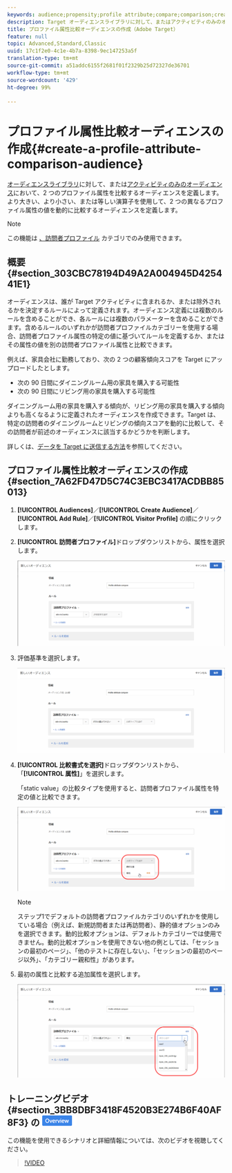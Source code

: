 ```yaml
---
keywords: audience;propensity;profile attribute;compare;comparison;create audience;creating audience
description: Target オーディエンスライブラリに対して、またはアクティビティのみのオーディエンスにおいて、2 つのプロファイル属性を比較するオーディエンスを定義します。より大きい、より小さい、または等しい演算子を使用して、2 つの異なるプロファイル属性の値を動的に比較するオーディエンスを定義します。
title: プロファイル属性比較オーディエンスの作成（Adobe Target）
feature: null
topic: Advanced,Standard,Classic
uuid: 17c1f2e0-4c1e-4b7a-8398-9ec147253a5f
translation-type: tm+mt
source-git-commit: a51addc6155f2681f01f2329b25d72327de36701
workflow-type: tm+mt
source-wordcount: '429'
ht-degree: 99%

---
```



# プロファイル属性比較オーディエンスの作成{#create-a-profile-attribute-comparison-audience}

[オーディエンスライブラリ](/help/c-target/c-audiences/audiences.md)に対して、または[アクティビティのみのオーディエンス](/help/c-target/creating-activity-only-audience.md)において、2 つのプロファイル属性を比較するオーディエンスを定義します。より大きい、より小さい、または等しい演算子を使用して、2 つの異なるプロファイル属性の値を動的に比較するオーディエンスを定義します。

>[!NOTE]
>
>この機能は [、訪問者プロファイル](../../c-target/c-audiences/c-target-rules/visitor-profile.md#concept_E972690B9A4C4372A34229FA37EDA38E) カテゴリでのみ使用できます。

## 概要 {#section_303CBC78194D49A2A004945D425441E1}

オーディエンスは、誰が Target アクティビティに含まれるか、または除外されるかを決定するルールによって定義されます。オーディエンス定義には複数のルールを含めることができ、各ルールには複数のパラメーターを含めることができます。含めるルールのいずれかが訪問者プロファイルカテゴリーを使用する場合、訪問者プロファイル属性の特定の値に基づいてルールを定義するか、またはその属性の値を別の訪問者プロファイル属性と比較できます。

例えば、家具会社に勤務しており、次の 2 つの顧客傾向スコアを Target にアップロードしたとします。

* 次の 90 日間にダイニングルーム用の家具を購入する可能性
* 次の 90 日間にリビング用の家具を購入する可能性

ダイニングルーム用の家具を購入する傾向が、リビング用の家具を購入する傾向よりも高くなるように定義されたオーディエンスを作成できます。Target は、特定の訪問者のダイニングルームとリビングの傾向スコアを動的に比較して、その訪問者が前述のオーディエンスに該当するかどうかを判断します。

詳しくは、[データを Target に送信する方法](../../c-implementing-target/c-considerations-before-you-implement-target/c-methods-to-get-data-into-target/methods-to-get-data-into-target.md#concept_0069C0EFB56C4700BB33F2F35C2B9B17)を参照してください。

## プロファイル属性比較オーディエンスの作成 {#section_7A62FD47D5C74C3EBC3417ACDBB85013}

1. **[!UICONTROL Audiences]**／**[!UICONTROL Create Audience]**／**[!UICONTROL Add Rule]**／**[!UICONTROL Visitor Profile]** の順にクリックします。
1. **[!UICONTROL 訪問者プロファイル]**&#x200B;ドロップダウンリストから、属性を選択します。

   ![傾向スコア 1](assets/propensity_score_1.png)

1. 評価基準を選択します。

   ![傾向スコア 2](assets/propensity_score_2.png)

1. **[!UICONTROL 比較書式を選択]**&#x200B;ドロップダウンリストから、「**[!UICONTROL 属性]**」を選択します。

   「static value」の比較タイプを使用すると、訪問者プロファイル属性を特定の値と比較できます。

   ![傾向スコア 3](assets/propensity_score_3.png)

   >[!NOTE]
   >
   >ステップ1でデフォルトの訪問者プロファイルカテゴリのいずれかを使用している場合（例えば、新規訪問者または再訪問者）、静的値オプションのみを選択できます。動的比較オプションは、デフォルトカテゴリーでは使用できません。動的比較オプションを使用できない他の例としては、「セッションの最初のページ」、「他のテストに存在しない」、「セッションの最初のページ以外」、「カテゴリー親和性」があります。

1. 最初の属性と比較する追加属性を選択します。

   ![](assets/propensity_score_4.png)

## トレーニングビデオ {#section_3BB8DBF3418F4520B3E274B6F40AF8F3} の ![概要バッジ](/help/assets/overview.png)

この機能を使用できるシナリオと詳細情報については、次のビデオを視聴してください。

>[!VIDEO](https://video.tv.adobe.com/v/23218/)